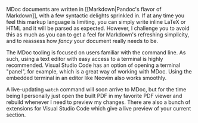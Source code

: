 MDoc documents are written in [[Markdown|Pandoc's flavor of Markdown]], with a few syntactic delights sprinkled in. If at any time you feel this markup language is limiting, you can simply write inline LaTeX or HTML and it will be parsed as expected. However, I challenge you to avoid this as much as you can to get a feel for Markdown's refreshing simplicity, and to reassess how *fancy* your document really needs to be.

The MDoc tooling is focused on users familiar with the command line. As such, using a text editor with easy access to a terminal is highly recommended. Visual Studio Code has an option of opening a terminal "panel", for example, which is a great way of working with MDoc. Using the embedded terminal in an editor like Neovim also works smoothly.

A live-updating `watch` command will soon arrive to MDoc, but for the time being I personally just open the built PDF in my favorite PDF viewer and rebuild whenever I need to preview my changes. There are also a bunch of extensions for Visual Studio Code which give a live preview of your current section.
